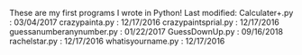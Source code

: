 These are my first programs I wrote in Python!
Last modified:
Calculater+.py           : 03/04/2017
crazypainta.py           : 12/17/2016
crazypaintsprial.py      : 12/17/2016
guessanumberanynumber.py : 01/22/2017
GuessDownUp.py           : 09/16/2018
rachelstar.py            : 12/17/2016
whatisyourname.py        : 12/17/2016 